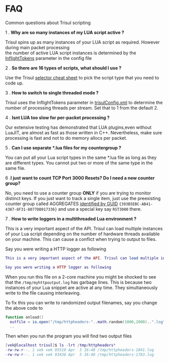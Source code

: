 # FAQ

Common questions about Trisul scripting

1 . **Why are so many instances of my LUA script active  ?**

Trisul spins up as many instances of your LUA script as required. However during main packet processing  
the number of active LUA script instances is determined by the [InflightTokens](/docs/ref/trisulconfig#tuning) parameter in the config file

2 . **So there are 16 types of scripts, what should I use ?**

Use the Trisul [selector cheat sheet](/docs/lua/selector) to pick the script type that you need to code up.

3 . **How to switch to single threaded mode ?**

Trisul uses the InflightTokens parameter in [trisulConfig.xml](/docs/ref/trisulconfig#tuning) to determine the number of processing threads per stream. Set that to 1 from the default 2.

4 . **Isnt LUA too slow for per-packet processing ?**

Our extensive testing has demonstrated that LUA plugins,even without LuaJIT, are almost as fast as those written in C++. Nevertheless, make sure processing is fast and not to do memory allocs per packet.

5 . **Can I use separate  \*\.lua files for my countergroup ?**

You can put all your Lua script types in the same *.lua file as long as they are different types. You cannot put two or more of the same type in the same file.

6 .**I just want to count TCP Port 3000 Resets? Do I need a new counter group?**

No, you need to use a counter group **ONLY** if you are trying to monitor distinct keys. If you just want to track a single item, just use the preexisting counter group called AGGREGATES [identified by GUID](/docs/ref/guid) `{393B5EBC-AB41-4387-8F31-8077DB917336}` and use a special key say `RST3000` there.

7 . **How to write loggers in a multithreaded Lua environment ?**

This is a very important aspect of the API. Trisul can load multiple instances of your Lua script depending on the number of hardware threads available on your machine. This can cause a conflict when trying to output to files.

Say you were writing a HTTP logger as following

```lua
This is a very important aspect of the API. Trisul can load multiple instances of your Lua script depending on the number of hardware threads available on your machine. This can cause a conflict when trying to output to files.

Say you were writing a HTTP logger as following
```

When you run this file on a 2-core machine you might be shocked to see that the `/tmp/myhttpoutput.log` has garbage lines. This is because two instances of your Lua snippet are active at any time. They simultaneously write to the file causing interleaving.

To fix this you can write to randomized output filenames, say you change the above code to

```lua
function onload()
  outfile = io.open("/tmp/httpheaders-"..math.random(1000,2000)..".log")
  ..
```

Then when you run the program you will find two output files

```lua
[vek@localhost trisul]$ ls -lrt /tmp/httpheaders*
-rw-rw-r--. 1 vek vek 95519 Apr  5 16:48 /tmp/httpheaders-1841.log
-rw-rw-r--. 1 vek vek 93436 Apr  5 16:48 /tmp/httpheaders-1783.log
```
